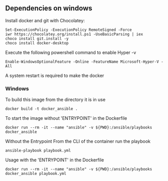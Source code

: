 ## Dependencies on windows

Install docker and git with Chocolatey:

```
Set-ExecutionPolicy -ExecutionPolicy RemoteSigned -Force                     
iwr https://chocolatey.org/install.ps1 -UseBasicParsing | iex
choco install git.install -y
choco install docker-desktop
```

Execute the following powershell command to enable Hyper -v

```
Enable-WindowsOptionalFeature -Online -FeatureName Microsoft-Hyper-V -All
```

A system restart is required to make the docker 

### Windows 

To build this image from the directory it is in use

```
docker build -t docker_ansible .
```

To start the image without 'ENTRYPOINT' in the Dockerfile

```
docker run --rm -it --name "ansible" -v ${PWD}:/ansible/playbooks docker_ansible
```

Without the Entrypoint
From the CLI of the container run the playbook

```
ansible-playbook playbook.yml
```

Usage with the 'ENTRYPOINT' in the Dockerfile

```
docker run --rm -it --name "ansible" -v ${PWD}:/ansible/playbooks docker_ansible playbook.yml
```
